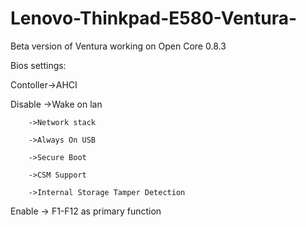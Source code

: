 # Lenovo-Thinkpad-E580-Ventura-
Beta version of Ventura working on Open Core 0.8.3

Bios settings:

Contoller->AHCI

Disable ->Wake on lan

        ->Network stack  

        ->Always On USB

        ->Secure Boot

        ->CSM Support
 
        ->Internal Storage Tamper Detection
Enable -> F1-F12 as primary function   
